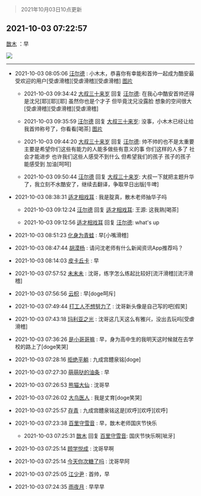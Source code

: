 > 2021年10月03日10点更新
<link rel="stylesheet" href="https://cdn.jsdelivr.net/gh/taotie6/sampleJSON@main/css/photo_show.css">
<meta name="referrer" content="no-referrer" />


 ## 2021-10-03 07:22:57 

 [㪚木](https://www.coolapk.com/feed/30425148?shareKey=OWMxMmEwNTMxNGVjNjE1OGY1ZDM~) ：早 

<div class="album">
<img class="img-item" src="http://image.coolapk.com/feed/2021/1003/07/1081091_3631ba85_6975_737@2160x2804.jpeg" />
</div>

 ------- 

- 2021-10-03 08:05:06 [汪尔德](uid=1595236) : 小木木，恭喜你有幸能和首帅一起成为酷安最受欢迎的用户[受虐滑稽][受虐滑稽][受虐滑稽] [图片](http://image.coolapk.com/feed/2021/1003/08/1595236_8ff8d7b3_9505_7261@1148x522.jpeg)

    - 2021-10-03 09:34:42 [大叔三十来岁](uid=5360167) 回复 [汪尔德](uid=1595236): 在我心中酷安首帅还得是沈兄[耶][耶][耶] 虽然你也是个才子  但毕竟沈兄没露脸 想象的空间很大[受虐滑稽][受虐滑稽][受虐滑稽] 

    - 2021-10-03 09:35:59 [汪尔德](uid=1595236) 回复 [大叔三十来岁](uid=5360167): 没事，小木木已经让给我首帅称号了，你看看[喝茶] [图片](http://image.coolapk.com/feed/2021/0925/19/1595236_a16b45bf_1001_1125@1148x1108.jpeg)

    - 2021-10-03 09:44:20 [大叔三十来岁](uid=5360167) 回复 [汪尔德](uid=1595236): 帅不帅的也不是太重要  主要是希望你们这些有能力的人能多做些有意义的事  你们这样的人多了  社会才能进步 也许我们这些人感受不到什么  但希望我们的孩子  孩子的孩子能感受到  加油[呵呵] 

    - 2021-10-03 09:50:44 [汪尔德](uid=1595236) 回复 [大叔三十来岁](uid=5360167): 大叔一下就把主题升华了，我立刻不水酷安了，继续去翻译，争取早日出版[牛啤] 

- 2021-10-03 08:38:31 [适才相戏耳](uid=2363272) : 我是腚真，散木老师抽华子吗 

    - 2021-10-03 09:12:24 [汪尔德](uid=1595236) 回复 [适才相戏耳](uid=2363272): 王源: 这我熟[喝茶] 

    - 2021-10-03 09:12:56 [适才相戏耳](uid=2363272) 回复 [汪尔德](uid=1595236): what&#039;s up 

- 2021-10-03 08:51:23 [化身为青蛙](uid=1209189) : 早[小嘴滑稽] 

- 2021-10-03 08:47:44 [胡漠杨](uid=857620) : 请问沈老师有什么新闻资讯App推荐吗？ 

- 2021-10-03 08:14:03 [皮卡丘卡](uid=2060123) : 早 

- 2021-10-03 07:57:52 [未末未](uid=3823482) : 沈哥，练字怎么练起比较好[流汗滑稽][流汗滑稽] 

- 2021-10-03 07:56:56 [云枳](uid=4374824) : 早[doge呵斥] 

- 2021-10-03 07:49:44 [打工人不想努力了](uid=4156617) : 沈哥新头像是自己写的吧[假笑] 

- 2021-10-03 07:43:18 [玛利亚之光](uid=3142203) : 沈哥这几天这么有雅兴，没出去玩吗[受虐滑稽] 

- 2021-10-03 07:36:26 [是小哥哥嘛](uid=1414076) : 早，身为高中生的我明天这时候就在去学校的路上了[doge笑哭] 

- 2021-10-03 07:28:16 [拒绝平躺](uid=1706749) : 九成宫醴泉铭[doge] 

- 2021-10-03 07:27:30 [萌萌哒的油条](uid=1534864) : 早 

- 2021-10-03 07:26:53 [熊猫大仙](uid=1742170) : 沈哥早 

- 2021-10-03 07:26:02 [大鸟医人](uid=1511304) : 我是丈育[doge笑哭] 

- 2021-10-03 07:25:57 [存青](uid=1006954) : 九成宫醴泉铭这是[欢呼][欢呼][欢呼] 

- 2021-10-03 07:23:38 [百里守雪音](uid=1080769) : 早，㪚木老师国庆节快乐 

    - 2021-10-03 07:25:31 [㪚木](uid=1081091) 回复 [百里守雪音](uid=1080769): 国庆节快乐啊[呲牙] 

- 2021-10-03 07:25:14 [顾学悦成](uid=1028042) : 沈哥早啊 

- 2021-10-03 07:25:14 [今天你次糖了吗](uid=2933235) : 沈哥早阿 

- 2021-10-03 07:25:05 [江少尹](uid=3524927) : 首帅，早 

- 2021-10-03 07:24:35 [雨夜月](uid=2036968) : 早早早 

